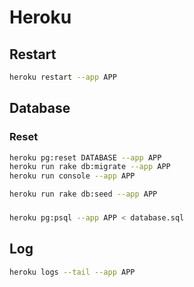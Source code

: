 # Heroku

## Restart

```sh
heroku restart --app APP
```

## Database

### Reset

```sh
heroku pg:reset DATABASE --app APP
heroku run rake db:migrate --app APP
heroku run console --app APP
```

```sh
heroku run rake db:seed --app APP
```

###

```sh
heroku pg:psql --app APP < database.sql
```

## Log

```sh
heroku logs --tail --app APP
```
